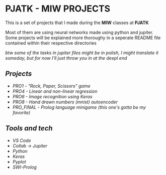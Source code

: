 <h1>PJATK - MIW PROJECTS</h1>

This is a set of projects that I made during the **MIW** classes at **PJATK**

Most of them are using neural networks made using python and jupiter. Some projects will be explained more thoroughy in a seperate README file contained within their respective directories

<i>btw some of the tasks in jupiter files might be in polish, I might translate it someday, but for now I'll just throw you in at the deepl end<i>

<h2>Projects</h2>

<ul>
  <li>PRO1 - "Rock, Paper, Scissors" game</li>
  <li>PRO4 - Linear and non-linear regression</li>
  <li>PRO6 - Image recognition using Keras</li>
  <li>PRO8 - Hand drawn numbers (mnist) autoencoder</li>
  <li>PRO_FINAL - Prolog language minigame <i>(this one's gotta be my favorite)<i></li>
</ul>

<h2>Tools and tech</h2>

<ul>
  <li>VS Code</li>
  <li>Collab -> Jupiter</li>
  <li>Python</li>
  <liJupiterli>
  <li>Keras</li>
  <li>Pyplot</li>
  <li>SWI-Prolog</li>
</ul>
